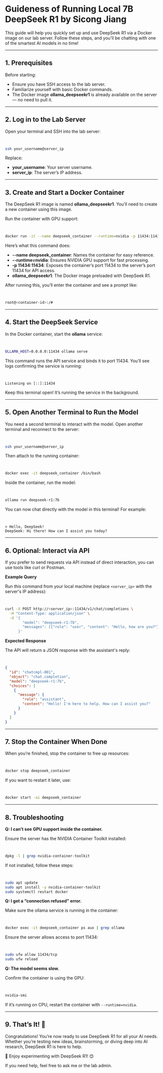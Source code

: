 # Guideness of Running Local 7B DeepSeek R1 by Sicong Jiang 

This guide will help you quickly set up and use DeepSeek R1 via a Docker image on our lab server. Follow these steps, and you'll be chatting with one of the smartest AI models in no time!

---

## 1. Prerequisites

Before starting:

- Ensure you have SSH access to the lab server.
- Familiarize yourself with basic Docker commands.
- The Docker image **ollama_deepseekr1** is already available on the server — no need to pull it.

---

## 2. Log in to the Lab Server

Open your terminal and SSH into the lab server:

```bash


ssh your_username@server_ip
```

Replace:
- **your_username**: Your server username.
- **server_ip**: The server’s IP address.

---

## 3. Create and Start a Docker Container

The DeepSeek R1 image is named **ollama_deepseekr1**. You’ll need to create a new container using this image.

Run the container with GPU support:

```bash


docker run -it --name deepseek_container --runtime=nvidia -p 11434:11434  ollama_deepseekr1
```

Here’s what this command does:

- **--name deepseek_container**: Names the container for easy reference.  
- **--runtime=nvidia**: Ensures NVIDIA GPU support for fast processing.  
- **-p 11434:11434**: Exposes the container’s port 11434 to the server’s port 11434 for API access.  
- **ollama_deepseekr1**: The Docker image preloaded with DeepSeek R1.

After running this, you’ll enter the container and see a prompt like:

```bash


root@<container-id>:/#
```

---

## 4. Start the DeepSeek Service

In the Docker container, start the **ollama** service:

```bash


OLLAMA_HOST=0.0.0.0:11434 ollama serve
```

This command runs the API service and binds it to port 11434. You’ll see logs confirming the service is running:

```plaintext


Listening on [::]:11434
```

Keep this terminal open! It’s running the service in the background.

---

## 5. Open Another Terminal to Run the Model

You need a second terminal to interact with the model. Open another terminal and reconnect to the server:

```bash


ssh your_username@server_ip
```

Then attach to the running container:

```bash


docker exec -it deepseek_container /bin/bash
```

Inside the container, run the model:

```bash


ollama run deepseek-r1:7b
```

You can now chat directly with the model in this terminal! For example:

```plaintext


> Hello, DeepSeek!
DeepSeek: Hi there! How can I assist you today?
```

---

## 6. Optional: Interact via API

If you prefer to send requests via API instead of direct interaction, you can use tools like curl or Postman.

**Example Query**

Run this command from your local machine (replace `<server_ip>` with the server's IP address):

```bash


curl -X POST http://<server_ip>:11434/v1/chat/completions \
  -H "Content-Type: application/json" \
  -d '{
        "model": "deepseek-r1:7b",
        "messages": [{"role": "user", "content": "Hello, how are you?"}]
      }'
```

**Expected Response**

The API will return a JSON response with the assistant's reply:

```json


{
  "id": "chatcmpl-001",
  "object": "chat.completion",
  "model": "deepseek-r1:7b",
  "choices": [
    {
      "message": {
        "role": "assistant",
        "content": "Hello! I'm here to help. How can I assist you?"
      }
    }
  ]
}
```

---

## 7. Stop the Container When Done

When you’re finished, stop the container to free up resources:

```bash


docker stop deepseek_container
```

If you want to restart it later, use:

```bash


docker start -ai deepseek_container
```

---

## 8. Troubleshooting

**Q: I can’t see GPU support inside the container.**

Ensure the server has the NVIDIA Container Toolkit installed:

```bash


dpkg -l | grep nvidia-container-toolkit
```

If not installed, follow these steps:

```bash


sudo apt update
sudo apt install -y nvidia-container-toolkit
sudo systemctl restart docker
```

**Q: I get a “connection refused” error.**

Make sure the ollama service is running in the container:

```bash


docker exec -it deepseek_container ps aux | grep ollama
```

Ensure the server allows access to port 11434:

```bash


sudo ufw allow 11434/tcp
sudo ufw reload
```

**Q: The model seems slow.**

Confirm the container is using the GPU:

```bash


nvidia-smi
```

If it’s running on CPU, restart the container with `--runtime=nvidia`.

---

## 9. That’s It! 🎉

Congratulations! You’re now ready to use DeepSeek R1 for all your AI needs. Whether you’re testing new ideas, brainstorming, or diving deep into AI research, DeepSeek R1 is here to help.

🚀 Enjoy experimenting with DeepSeek R1! 😊

If you need help, feel free to ask me or the lab admin.

